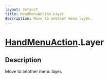 ```yaml
---
layout: default
title: HandMenuAction.Layer
description: Move to another menu layer.
---
```

# [HandMenuAction]({{site.url}}/Pages/Reference/HandMenuAction.html).Layer

## Description
Move to another menu layer.


